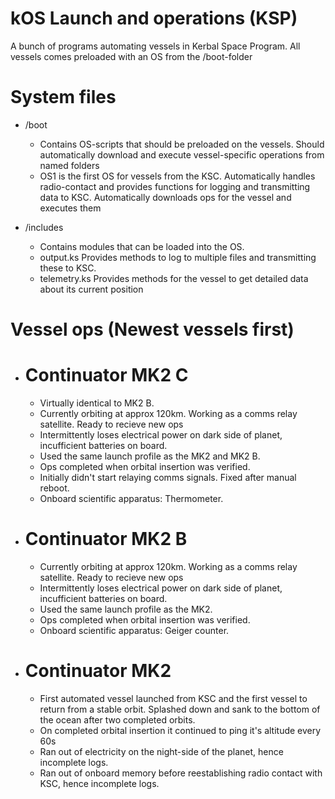 # kOS Launch and operations (KSP)

A bunch of programs automating vessels in Kerbal Space Program.
All vessels comes preloaded with an OS from the /boot-folder

# System files
* /boot
  - Contains OS-scripts that should be preloaded on the vessels. Should automatically download and execute vessel-specific operations from named folders
  - OS1 is the first OS for vessels from the KSC. Automatically handles radio-contact and provides functions for logging and transmitting data to KSC. Automatically downloads ops for the vessel and executes them

* /includes
  - Contains modules that can be loaded into the OS.
  - output.ks Provides methods to log to multiple files and transmitting these to KSC.
  - telemetry.ks Provides methods for the vessel to get detailed data about its current position


# Vessel ops (Newest vessels first)
* # Continuator MK2 C
  - Virtually identical to MK2 B.
  - Currently orbiting at approx 120km. Working as a comms relay satellite. Ready to recieve new ops
  - Intermittently loses electrical power on dark side of planet, incufficient batteries on board.
  - Used the same launch profile as the MK2 and MK2 B.
  - Ops completed when orbital insertion was verified.
  - Initially didn't start relaying comms signals. Fixed after manual reboot.
  - Onboard scientific apparatus: Thermometer.
* # Continuator MK2 B
  - Currently orbiting at approx 120km. Working as a comms relay satellite. Ready to recieve new ops
  - Intermittently loses electrical power on dark side of planet, incufficient batteries on board.
  - Used the same launch profile as the MK2.
  - Ops completed when orbital insertion was verified.
  - Onboard scientific apparatus: Geiger counter.
* # Continuator MK2
  - First automated vessel launched from KSC and the first vessel to return from a stable orbit. Splashed down and sank to the bottom of the ocean after two completed orbits.
  - On completed orbital insertion it continued to ping it's altitude every 60s
  - Ran out of electricity on the night-side of the planet, hence incomplete logs.
  - Ran out of onboard memory before reestablishing radio contact with KSC, hence incomplete logs.
